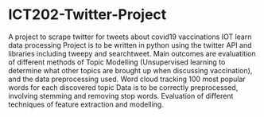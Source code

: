 # ICT202-Twitter-Project
A project to scrape twitter for tweets about covid19 vaccinations IOT learn data processing 
Project is to be written in python using the twitter API and libraries including tweepy and searchtweet. 
Main outcomes are evaluatition of different methods of Topic Modelling (Unsupervised learning to determine what other topics are brought up when discussing vaccination), and the data preprocessing used.
Word cloud tracking 100 most popular words for each discovered topic
Data is to be correctly preprocessed, involving stemming and removing stop words. 
Evaluation of different techniques of feature extraction and modelling. 
